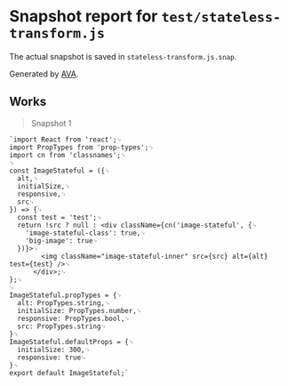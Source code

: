 # Snapshot report for `test/stateless-transform.js`

The actual snapshot is saved in `stateless-transform.js.snap`.

Generated by [AVA](https://ava.li).

## Works

> Snapshot 1

    `import React from 'react';␊
    import PropTypes from 'prop-types';␊
    import cn from 'classnames';␊
    ␊
    const ImageStateful = ({␊
      alt,␊
      initialSize,␊
      responsive,␊
      src␊
    }) => {␊
      const test = 'test';␊
      return !src ? null : <div className={cn('image-stateful', {␊
        'image-stateful-class': true,␊
        'big-image': true␊
      })}>␊
            <img className="image-stateful-inner" src={src} alt={alt} test={test} />␊
          </div>;␊
    };␊
    ␊
    ImageStateful.propTypes = {␊
      alt: PropTypes.string,␊
      initialSize: PropTypes.number,␊
      responsive: PropTypes.bool,␊
      src: PropTypes.string␊
    }␊
    ImageStateful.defaultProps = {␊
      initialSize: 300,␊
      responsive: true␊
    }␊
    export default ImageStateful;`
